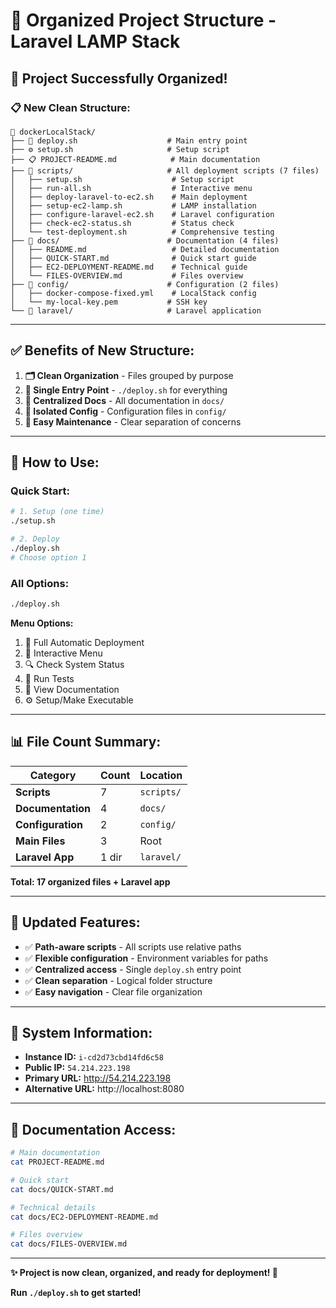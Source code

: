 # 📁 Organized Project Structure - Laravel LAMP Stack

## 🎉 **Project Successfully Organized!**

### 📋 **New Clean Structure:**

```
📁 dockerLocalStack/
├── 🚀 deploy.sh                    # Main entry point
├── ⚙️ setup.sh                     # Setup script
├── 📋 PROJECT-README.md            # Main documentation
├── 📁 scripts/                     # All deployment scripts (7 files)
│   ├── setup.sh                    # Setup script
│   ├── run-all.sh                  # Interactive menu
│   ├── deploy-laravel-to-ec2.sh    # Main deployment
│   ├── setup-ec2-lamp.sh           # LAMP installation
│   ├── configure-laravel-ec2.sh    # Laravel configuration
│   ├── check-ec2-status.sh         # Status check
│   └── test-deployment.sh          # Comprehensive testing
├── 📁 docs/                        # Documentation (4 files)
│   ├── README.md                   # Detailed documentation
│   ├── QUICK-START.md              # Quick start guide
│   ├── EC2-DEPLOYMENT-README.md    # Technical guide
│   └── FILES-OVERVIEW.md           # Files overview
├── 📁 config/                      # Configuration (2 files)
│   ├── docker-compose-fixed.yml    # LocalStack config
│   └── my-local-key.pem           # SSH key
└── 📁 laravel/                     # Laravel application
```

---

## ✅ **Benefits of New Structure:**

1. **🗂️ Clean Organization** - Files grouped by purpose
2. **🎯 Single Entry Point** - `./deploy.sh` for everything
3. **📖 Centralized Docs** - All documentation in `docs/`
4. **🔧 Isolated Config** - Configuration files in `config/`
5. **🚀 Easy Maintenance** - Clear separation of concerns

---

## 🚀 **How to Use:**

### **Quick Start:**
```bash
# 1. Setup (one time)
./setup.sh

# 2. Deploy
./deploy.sh
# Choose option 1
```

### **All Options:**
```bash
./deploy.sh
```
**Menu Options:**
1. 🚀 Full Automatic Deployment
2. 🔧 Interactive Menu
3. 🔍 Check System Status
4. 🧪 Run Tests
5. 📖 View Documentation
6. ⚙️ Setup/Make Executable

---

## 📊 **File Count Summary:**

| Category | Count | Location |
|----------|-------|----------|
| **Scripts** | 7 | `scripts/` |
| **Documentation** | 4 | `docs/` |
| **Configuration** | 2 | `config/` |
| **Main Files** | 3 | Root |
| **Laravel App** | 1 dir | `laravel/` |

**Total: 17 organized files + Laravel app**

---

## 🔧 **Updated Features:**

- ✅ **Path-aware scripts** - All scripts use relative paths
- ✅ **Flexible configuration** - Environment variables for paths
- ✅ **Centralized access** - Single `deploy.sh` entry point
- ✅ **Clean separation** - Logical folder structure
- ✅ **Easy navigation** - Clear file organization

---

## 🎯 **System Information:**

- **Instance ID:** `i-cd2d73cbd14fd6c58`
- **Public IP:** `54.214.223.198`
- **Primary URL:** http://54.214.223.198
- **Alternative URL:** http://localhost:8080

---

## 📖 **Documentation Access:**

```bash
# Main documentation
cat PROJECT-README.md

# Quick start
cat docs/QUICK-START.md

# Technical details
cat docs/EC2-DEPLOYMENT-README.md

# Files overview
cat docs/FILES-OVERVIEW.md
```

---

**✨ Project is now clean, organized, and ready for deployment! 🚀**

**Run `./deploy.sh` to get started!**
